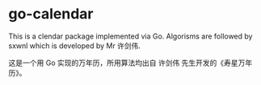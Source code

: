 # go-calendar

This is a clendar package implemented via Go. 
Algorisms are followed by sxwnl which is developed by Mr 许剑伟.

这是一个用 Go 实现的万年历，所用算法均出自 许剑伟 先生开发的《寿星万年历》。
